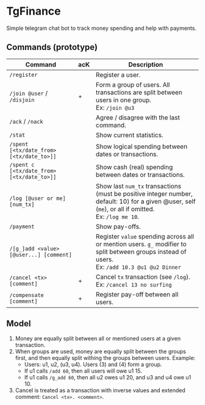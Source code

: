 # TgFinance

Simple telegram chat bot to track money spending and help with payments.

## Commands (prototype)

Command                                    | acK | Description
------------------------------------------ | --- | ------------
`/register`                                |     | Register a user.
`/join @user` / `/disjoin`                 |  +  | Form a group of users. All transactions are split between users in one group. <br> Ex: `/join @u3`
`/ack` / `/nack`                           |     | Agree / disagree with the last command.
`/stat`                                    |     | Show current statistics.
`/spent [<tx/date_from> [<tx/date_to>]]`   |     | Show logical spending between dates or transactions.
`/spent c [<tx/date_from> [<tx/date_to>]]` |     | Show cash (real) spending between dates or transactions.
`/log [@user or me] [num_tx]`              |     | Show last `num_tx` transactions (must be positive integer number, default: 10) for a given @user, self (`me`), or all if omitted. <br> Ex: `/log me 10`.
`/payment`                                 |     | Show pay-offs.
`/[g_]add <value> [@user...] [comment]`    |     | Register `value` spending across all or mention users. `g_` modifier to split between groups instead of users. <br> Ex: `/add 10.3 @u1 @u2 Dinner`
`/cancel <tx> [comment]`                   |  +  | Cancel `tx` transaction (see `/log`). <br> Ex: `/cancel 13 no surfing`
`/compensate [comment]`                    |  +  | Register pay-off between all users.

## Model

1. Money are equally split between all or mentioned users at a given transaction.
2. When groups are used, money are equally split between the groups first,
   and then equally split withing the groups between users. Example:
   - Users: u1, u2, (u3, u4). Users (3) and (4) form a group.
   - If u1 calls `/add 60`, then all users will owe u1 15.
   - If u1 calls `/g_add 60`, then all u2 owes u1 20, and u3 and u4 owe u1 10.
3. Cancel is treated as a transaction with inverse values and extended comment:
   `Cancel <tx>. <comment>`.
